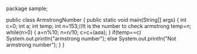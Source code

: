 package sample;

public class ArmstrongNumber {
    public static void main(String[] args)  {
        int c=0;
        int a;
        int temp;
        int n=153;//It is the number to check armstrong
        temp=n;
        while(n>0)
        {
            a=n%10;
            n=n/10;
            c=c+(a*a*a);
        }
        if(temp==c)
            System.out.println("armstrong number");
        else
            System.out.println("Not armstrong number");
    }
}
